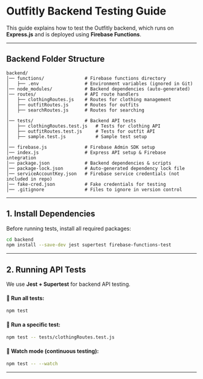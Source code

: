 
# Outfitly Backend Testing Guide

This guide explains how to test the Outfitly backend, which runs on **Express.js** and is deployed using **Firebase Functions**. 

---

## **Backend Folder Structure**
```
backend/
│── functions/               # Firebase functions directory
│   ├── .env                 # Environment variables (ignored in Git)
│── node_modules/            # Backend dependencies (auto-generated)
│── routes/                  # API route handlers
│   ├── clothingRoutes.js    # Routes for clothing management
│   ├── outfitRoutes.js      # Routes for outfits
│   ├── searchRoutes.js      # Routes for searching
│
│── tests/                   # Backend API tests
│   ├── clothingRoutes.test.js   # Tests for clothing API
│   ├── outfitRoutes.test.js     # Tests for outfit API
│   ├── sample.test.js           # Sample test setup
│
│── firebase.js              # Firebase Admin SDK setup
│── index.js                 # Express API setup & Firebase integration
│── package.json             # Backend dependencies & scripts
│── package-lock.json        # Auto-generated dependency lock file
│── serviceAccountKey.json   # Firebase service credentials (not included in repo)
│── fake-cred.json           # Fake credentials for testing
│── .gitignore               # Files to ignore in version control
```

---

## **1. Install Dependencies**
Before running tests, install all required packages:

```sh
cd backend
npm install --save-dev jest supertest firebase-functions-test
```

---

## **2. Running API Tests**
We use **Jest + Supertest** for backend API testing.

#### 🔹 Run all tests:
```sh
npm test
```

#### 🔹 Run a specific test:
```sh
npm test -- tests/clothingRoutes.test.js
```

#### 🔹 Watch mode (continuous testing):
```sh
npm test -- --watch
```
---
